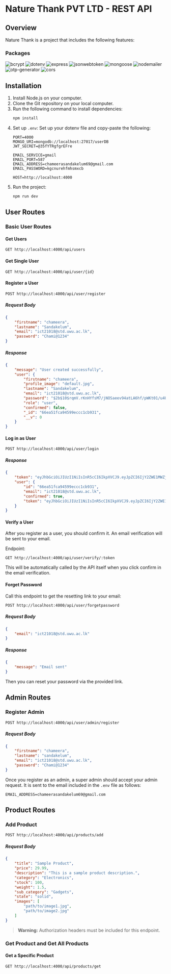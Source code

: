 # Nature Thank PVT LTD - REST API

## Overview
Nature Thank is a project that includes the following features:

### Packages
![bcrypt](https://img.shields.io/npm/v/bcrypt?label=bcrypt&color=blue)
![dotenv](https://img.shields.io/npm/v/dotenv?label=dotenv&color=blue)
![express](https://img.shields.io/npm/v/express?label=express&color=blue)
![jsonwebtoken](https://img.shields.io/npm/v/jsonwebtoken?label=jsonwebtoken&color=blue)
![mongoose](https://img.shields.io/npm/v/mongoose?label=mongoose&color=blue)
![nodemailer](https://img.shields.io/npm/v/nodemailer?label=nodemailer&color=blue)
![otp-generator](https://img.shields.io/npm/v/otp-generator?label=otp-generator&color=blue)
![cors](https://img.shields.io/npm/v/cors?label=cors&color=blue)

## Installation
1. Install Node.js on your computer.
2. Clone the Git repository on your local computer.
3. Run the following command to install dependencies:
    ```bash
    npm install
    ```
4. Set up `.env`:
    Set up your dotenv file and copy-paste the following:
    ```plaintext
    PORT=4000
    MONGO_URI=mongodb://localhost:27017/userDB
    JWT_SECRET=@35fYTRgfgrEFre

    EMAIL_SERVICE=gmail
    EMAIL_PORT=587
    EMAIL_ADDRESS=chameerasandakelum69@gmail.com
    EMAIL_PASSWORD=kgcnurehfmhsmxcb

    HOST=http://localhost:4000
    ```
5. Run the project:
    ```bash
    npm run dev
    ```

## User Routes
### Basic User Routes
#### Get Users
```http
GET http://localhost:4000/api/users
```

#### Get Single User
```http
GET http://localhost:4000/api/user/{id}
```

#### Register a User
```http
POST http://localhost:4000/api/user/register
```
##### Request Body
```json
{
    "firstname": "chameera",
    "lastname": "Sandakelum",
    "email": "ict21018@std.uwu.ac.lk",
    "password": "Chami@1234"
}
```
##### Response
```json
{
    "message": "User created successfully",
    "user": {
        "firstname": "chameera",
        "profile_image": "default.jpg",
        "lastname": "Sandakelum",
        "email": "ict21018@std.uwu.ac.lk",
        "password": "$2b$10$rqmV.rKnHYfsM7/jNOSaeev94atLA6hf/pWKt01/u4Up.yE8ma0hq",
        "role": "user",
        "confirmed": false,
        "_id": "66ea51fca94599eccc1cb931",
        "__v": 0
    }
}
```

#### Log in as User
```http
POST http://localhost:4000/api/user/login
```
##### Response
```json
{
    "token": "eyJhbGciOiJIUzI1NiIsInR5cCI6IkpXVCJ9.eyJpZCI6IjY2ZWE1MWZjYTk0NTk5ZWNjYzFjYjkzMSIsImlhdCI6MTcyNjYzMjc4MiwiZXhwIjoxNzI2NzE5MTgyfQ.XXN8d9KkcHOtXBK5Lnm626NXljbUn5sRrsgGwei3VhQ",
    "user": {
        "id": "66ea51fca94599eccc1cb931",
        "email": "ict21018@std.uwu.ac.lk",
        "confirmed": true,
        "token": "eyJhbGciOiJIUzI1NiIsInR5cCI6IkpXVCJ9.eyJpZCI6IjY2ZWE1MWZjYTk0NTk5ZWNjYzFjYjkzMSIsImlhdCI6MTcyNjYzMjc4MiwiZXhwIjoxNzI2NzE5MTgyfQ.XXN8d9KkcHOtXBK5Lnm626NXljbUn5sRrsgGwei3VhQ"
    }
}
```

#### Verify a User
After you register as a user, you should confirm it. An email verification will be sent to your email.

Endpoint:
```http
GET http://localhost:4000/api/user/verify/:token
```
This will be automatically called by the API itself when you click confirm in the email verification.

#### Forget Password
Call this endpoint to get the resetting link to your email:
```http
POST http://localhost:4000/api/user/forgetpassword
```
##### Request Body
```json
{
    "email": "ict21018@std.uwu.ac.lk"
}
```
##### Response
```json
{
    "message": "Email sent"
}
```
Then you can reset your password via the provided link.

## Admin Routes
### Register Admin
```http
POST http://localhost:4000/api/user/admin/register
```
##### Request Body
```json
{
    "firstname": "chameera",
    "lastname": "sandakelum",
    "email": "ict21018@std.uwu.ac.lk",
    "password": "Chami@1234"
}
```
Once you register as an admin, a super admin should accept your admin request. It is sent to the email included in the `.env` file as follows:
```plaintext
EMAIL_ADDRESS=chameerasandakelum69@gmail.com
```

## Product Routes
### Add Product
```http
POST http://localhost:4000/api/products/add
```
##### Request Body
```json
{
    "title": "Sample Product",
    "price": 29.99,
    "description": "This is a sample product description.",
    "category": "Electronics",
    "stock": 100,
    "weight": 1.5,
    "sub_category": "Gadgets",
    "state": "solid",
    "images": [
        "path/to/image1.jpg",
        "path/to/image2.jpg"
    ]
}
```
> **Warning:** Authorization headers must be included for this endpoint.

### Get Product and Get All Products
#### Get a Specific Product
```http
GET http://localhost:4000/api/products/get
```
